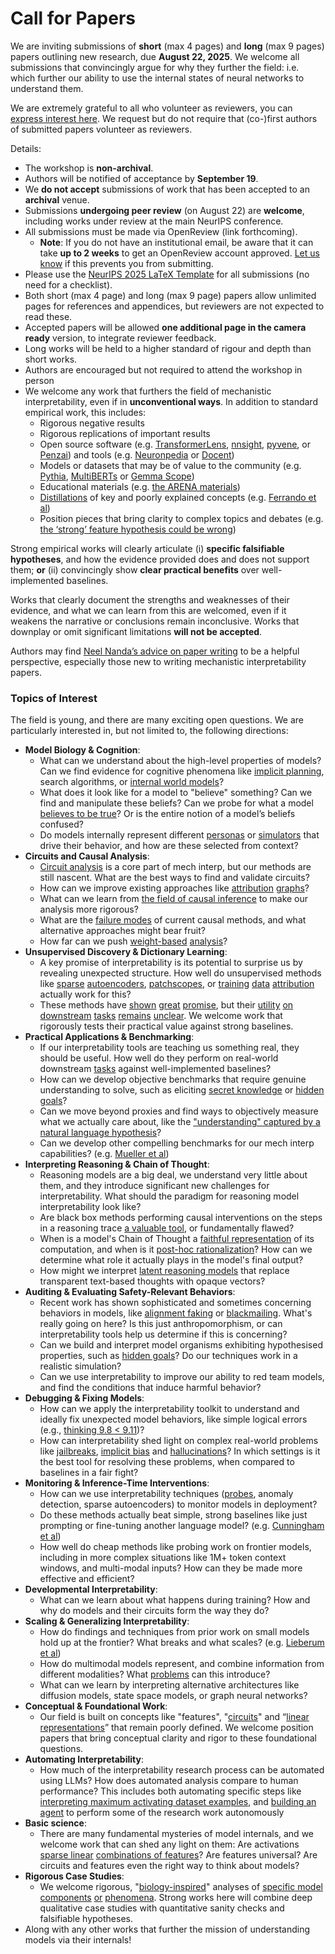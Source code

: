 # Call for Papers
We are inviting submissions of **short** (max 4 pages) and **long** (max 9 pages) papers outlining new research, due **August 22, 2025**. We welcome all submissions that convincingly argue for why they further the field: i.e. which further our ability to use the internal states of neural networks to understand them. 

We are extremely grateful to all who volunteer as reviewers, you can [express interest here](https://www.google.com/url?q=https://docs.google.com/forms/d/e/1FAIpQLSdiw1SJllzoTz_nqzDTzTOGb9DV3W_truQyh-WvYj_QGIi7Mg/viewform?usp%3Ddialog&sa=D&source=editors&ust=1752505699846694&usg=AOvVaw3bl6mkenp09hILrlHbdBHH). We request but do not require that (co-)first authors of submitted papers volunteer as reviewers. 

Details: 
* The workshop is **non-archival**.
* Authors will be notified of acceptance by **September 19**.
* We **do not accept** submissions of work that has been accepted to an **archival** venue.
* Submissions **undergoing peer review** (on August 22) are **welcome**, including works under review at the main NeurIPS conference.
* All submissions must be made via OpenReview (link forthcoming).
  * **Note**: If you do not have an institutional email, be aware that it can take **up to 2 weeks** to get an OpenReview account approved. [Let us know](mailto:neurips2025@mechinterpworkshop.com) if this prevents you from submitting.
* Please use the [NeurIPS 2025 LaTeX Template](https://www.google.com/url?q=https://media.neurips.cc/Conferences/NeurIPS2025/Styles.zip&sa=D&source=editors&ust=1752505699848355&usg=AOvVaw3eS7mzfPG3qWolQ2PGMziQ) for all submissions (no need for a checklist).
* Both short (max 4 page) and long (max 9 page) papers allow unlimited pages for references and appendices, but reviewers are not expected to read these.
* Accepted papers will be allowed **one additional page in the camera ready** version, to integrate reviewer feedback.
* Long works will be held to a higher standard of rigour and depth than short works.
* Authors are encouraged but not required to attend the workshop in person
* We welcome any work that furthers the field of mechanistic interpretability, even if in **unconventional ways**. In addition to standard empirical work, this includes:
  * Rigorous negative results
  * Rigorous replications of important results
  * Open source software (e.g. [TransformerLens](https://www.google.com/url?q=https://github.com/neelnanda-io/TransformerLens&sa=D&source=editors&ust=1752505699849693&usg=AOvVaw19qs1ofA-DjdLx6ZR2CY5a), [nnsight](https://www.google.com/url?q=https://github.com/ndif-team/nnsight&sa=D&source=editors&ust=1752505699849804&usg=AOvVaw21ceiWnHe069hddUbg7df6), [pyvene](https://www.google.com/url?q=https://github.com/stanfordnlp/pyvene/tree/main/pyvene/models/mlp&sa=D&source=editors&ust=1752505699849886&usg=AOvVaw2SzIkemfSs6lg28VAyJMfU), or [Penzai](https://www.google.com/url?q=https://github.com/google-deepmind/penzai&sa=D&source=editors&ust=1752505699849980&usg=AOvVaw3nP95mNTBOQMV9b4-ctcak)) and tools (e.g. [Neuronpedia](https://www.google.com/url?q=http://neuronpedia.org&sa=D&source=editors&ust=1752505699850059&usg=AOvVaw2aQ-nLD0f5OyrSKD_FE8HY) or [Docent](https://www.google.com/url?q=https://transluce.org/introducing-docent&sa=D&source=editors&ust=1752505699850153&usg=AOvVaw2MJaqmKeoguuC2oeMeFH_p))
  * Models or datasets that may be of value to the community (e.g. [Pythia](https://www.google.com/url?q=https://arxiv.org/abs/2304.01373&sa=D&source=editors&ust=1752505699850334&usg=AOvVaw2Pju_yr0DPbUXHzxQAw5nk), [MultiBERTs](https://www.google.com/url?q=https://arxiv.org/abs/2106.16163&sa=D&source=editors&ust=1752505699850411&usg=AOvVaw2GY1eLfCKnHPtUpSclNK9R) or [Gemma Scope](https://www.google.com/url?q=https://arxiv.org/abs/2408.05147&sa=D&source=editors&ust=1752505699850480&usg=AOvVaw3y7Hjn0WfXQA_nzeLeCEsU))
  * Educational materials (e.g. [the ARENA materials](https://www.google.com/url?q=https://arena3-chapter1-transformer-interp.streamlit.app/&sa=D&source=editors&ust=1752505699850631&usg=AOvVaw0o_IPqs9svmWHtj7aIgprM))
  * [Distillations](https://www.google.com/url?q=https://distill.pub/2017/research-debt/&sa=D&source=editors&ust=1752505699850748&usg=AOvVaw1DQICufZQIUBGT0yxAOGHi) of key and poorly explained concepts (e.g. [Ferrando et al](https://www.google.com/url?q=https://arxiv.org/abs/2405.00208&sa=D&source=editors&ust=1752505699850886&usg=AOvVaw0xHFcI7ofrj7LnhDXRYOqG))
  * Position pieces that bring clarity to complex topics and debates (e.g. [the ‘strong’ feature hypothesis could be wrong](https://www.google.com/url?q=https://www.alignmentforum.org/posts/tojtPCCRpKLSHBdpn/the-strong-feature-hypothesis-could-be-wrong&sa=D&source=editors&ust=1752505699851125&usg=AOvVaw191e_ICpIs4yeLwX2Txu2p))

Strong empirical works will clearly articulate (i) **specific falsifiable hypotheses**, and how the evidence provided does and does not support them; **or** (ii) convincingly show **clear practical benefits** over well-implemented baselines. 

Works that clearly document the strengths and weaknesses of their evidence, and what we can learn from this are welcomed, even if it weakens the narrative or conclusions remain inconclusive. Works that downplay or omit significant limitations **will not be accepted**. 

Authors may find [Neel Nanda’s advice on paper writing](https://www.google.com/url?q=https://www.alignmentforum.org/posts/eJGptPbbFPZGLpjsp/highly-opinionated-advice-on-how-to-write-ml-papers&sa=D&source=editors&ust=1752505699852061&usg=AOvVaw1oNEBOSml8m3IiaN5WRw4D) to be a helpful perspective, especially those new to writing mechanistic interpretability papers. 
### Topics of Interest
The field is young, and there are many exciting open questions. We are particularly interested in, but not limited to, the following directions: 
* **Model Biology & Cognition**:
  * What can we understand about the high-level properties of models? Can we find evidence for cognitive phenomena like [implicit planning](https://www.google.com/url?q=https://transformer-circuits.pub/2025/attribution-graphs/biology.html%23dives-poems&sa=D&source=editors&ust=1752505699852714&usg=AOvVaw0N-ZgcDEeLCFQBo0f73Rtw), search algorithms, or [internal world models](https://www.google.com/url?q=https://arxiv.org/abs/2210.13382&sa=D&source=editors&ust=1752505699852836&usg=AOvVaw0WQ0lLX5lgWyzelndMzFSr)?
  * What does it look like for a model to "believe" something? Can we find and manipulate these beliefs? Can we probe for what a model [believes to be true](https://www.google.com/url?q=https://arxiv.org/abs/2310.06824&sa=D&source=editors&ust=1752505699853085&usg=AOvVaw3pVK1JFXsEoYukjCYNbNDy)? Or is the entire notion of a model’s beliefs confused?
  * Do models internally represent different [personas](https://www.google.com/url?q=https://arxiv.org/abs/2406.12094&sa=D&source=editors&ust=1752505699853274&usg=AOvVaw0hHS4igCmsnASMtOWV1yC0) or [simulators](https://www.google.com/url?q=https://www.nature.com/articles/s41586-023-06647-8&sa=D&source=editors&ust=1752505699853360&usg=AOvVaw3GWPX-zZJbXtS7JAWizNwL) that drive their behavior, and how are these selected from context?
* **Circuits and Causal Analysis**:
  * [Circuit analysis](https://www.google.com/url?q=https://distill.pub/2020/circuits/zoom-in/&sa=D&source=editors&ust=1752505699853603&usg=AOvVaw37tSJZm2kZohC-iO5G0qzl) is a core part of mech interp, but our methods are still nascent. What are the best ways to find and validate circuits?
  * How can we improve existing approaches like [attribution](https://www.google.com/url?q=https://arxiv.org/abs/2406.11944&sa=D&source=editors&ust=1752505699853863&usg=AOvVaw2KKiR31JHPg4RtY_nuEL3s) [graphs](https://www.google.com/url?q=https://transformer-circuits.pub/2025/attribution-graphs/methods.html&sa=D&source=editors&ust=1752505699853958&usg=AOvVaw38EKivERwKQ0CJ82QUW2NY)?
  * What can we learn from [the field of causal inference](https://www.google.com/url?q=https://arxiv.org/abs/2407.04690&sa=D&source=editors&ust=1752505699854094&usg=AOvVaw1kmyddtlRlFPSCmygE-yMk) to make our analysis more rigorous?
  * What are the [failure modes](https://www.google.com/url?q=https://arxiv.org/abs/2307.15771&sa=D&source=editors&ust=1752505699854235&usg=AOvVaw3joU12-rvuetAvbNPoakve) of current causal methods, and what alternative approaches might bear fruit?
  * How far can we push [weight-based](https://www.google.com/url?q=https://arxiv.org/abs/2301.05217&sa=D&source=editors&ust=1752505699854436&usg=AOvVaw21YUtVGFnGRmOOL-vRjVFw) [analysis](https://www.google.com/url?q=https://arxiv.org/abs/2410.08417&sa=D&source=editors&ust=1752505699854503&usg=AOvVaw08VtBY__cBBcgDfcHeO2K0)?
* **Unsupervised Discovery & Dictionary Learning**:
  * A key promise of interpretability is its potential to surprise us by revealing unexpected structure. How well do unsupervised methods like [sparse](https://www.google.com/url?q=https://arxiv.org/abs/2103.15949&sa=D&source=editors&ust=1752505699854838&usg=AOvVaw000F6Iddftb4ecPyeP5hnQ) [autoencoders](https://www.google.com/url?q=https://transformer-circuits.pub/2023/monosemantic-features&sa=D&source=editors&ust=1752505699854935&usg=AOvVaw3BOVimllBfeDpNjikVxWPy), [patch](https://www.google.com/url?q=https://arxiv.org/abs/2401.06102&sa=D&source=editors&ust=1752505699855004&usg=AOvVaw0f9_QuITQzH5jF1OFr0i0r)[scopes](https://www.google.com/url?q=https://arxiv.org/abs/2403.10949v2&sa=D&source=editors&ust=1752505699855050&usg=AOvVaw03p3wLFcsOuHZ-XkAHbPG8), or [training](https://www.google.com/url?q=https://proceedings.mlr.press/v70/koh17a?ref%3Dhttps://githubhelp.com&sa=D&source=editors&ust=1752505699855140&usg=AOvVaw29qbUolYV7-2dLOG1msqeI) [data](https://www.google.com/url?q=https://arxiv.org/abs/2308.03296&sa=D&source=editors&ust=1752505699855200&usg=AOvVaw36v-2SS-IlEhsZDB-9MxDH) [attribution](https://www.google.com/url?q=https://arxiv.org/abs/2205.11482&sa=D&source=editors&ust=1752505699855268&usg=AOvVaw0LWO-deWnUWfhYwwH_osvV) actually work for this?
  * These methods have [shown](https://www.google.com/url?q=https://transformer-circuits.pub/2024/scaling-monosemanticity/index.html&sa=D&source=editors&ust=1752505699855420&usg=AOvVaw3p4JNFmbVWGdwUisF-cGM1) [great](https://www.google.com/url?q=https://transformer-circuits.pub/2025/attribution-graphs/biology.html&sa=D&source=editors&ust=1752505699855502&usg=AOvVaw2U1yc21MqWcIFgkLtM5Qxq) [promise](https://www.google.com/url?q=https://arxiv.org/abs/2503.10965&sa=D&source=editors&ust=1752505699855571&usg=AOvVaw1w3x1rvI_pKl7hhnRvAGTA), but their [utility](https://www.google.com/url?q=https://arxiv.org/abs/2502.16681&sa=D&source=editors&ust=1752505699855639&usg=AOvVaw2TN60tDcaPD8tncEnBZ3Cs) [on](https://www.google.com/url?q=https://www.tilderesearch.com/blog/sieve&sa=D&source=editors&ust=1752505699855703&usg=AOvVaw3pYnWlB6SBj8WTTqfGL-lC) [downstream](https://www.google.com/url?q=https://arxiv.org/abs/2501.17148&sa=D&source=editors&ust=1752505699855772&usg=AOvVaw2_pWPg0q1XA0JNozNh02cq) [tasks](https://www.google.com/url?q=https://transformer-circuits.pub/2024/features-as-classifiers/index.html&sa=D&source=editors&ust=1752505699855852&usg=AOvVaw3d0BTIlgezps6SnvM6kF3J) [remains](https://www.google.com/url?q=https://arxiv.org/abs/2502.04382&sa=D&source=editors&ust=1752505699855917&usg=AOvVaw2nLUO6eUUZslE-RCB_PFqB) [unclear](https://www.google.com/url?q=https://www.alignmentforum.org/posts/4uXCAJNuPKtKBsi28/negative-results-for-saes-on-downstream-tasks&sa=D&source=editors&ust=1752505699856011&usg=AOvVaw2fbFjEEoNARjGyiAA4rDna). We welcome work that rigorously tests their practical value against strong baselines.
* **Practical Applications & Benchmarking**:
  * If our interpretability tools are teaching us something real, they should be useful. How well do they perform on real-world downstream [tasks](https://www.google.com/url?q=https://www.lesswrong.com/posts/wGRnzCFcowRCrpX4Y/downstream-applications-as-validation-of-interpretability&sa=D&source=editors&ust=1752505699856547&usg=AOvVaw2JoRqEQyihXRpAm7p74DJO) against well-implemented baselines?
  * How can we develop objective benchmarks that require genuine understanding to solve, such as eliciting [secret knowledge](https://www.google.com/url?q=https://arxiv.org/abs/2505.14352&sa=D&source=editors&ust=1752505699856794&usg=AOvVaw2M2ozH_S4UsDs8lkWLeZ4d) or [hidden goals](https://www.google.com/url?q=https://arxiv.org/abs/2503.10965&sa=D&source=editors&ust=1752505699856873&usg=AOvVaw0LzUlQW3nfEkPnk1PxiRmM)?
  * Can we move beyond proxies and find ways to objectively measure what we actually care about, like the ["understanding" captured by a natural language hypothesis](https://www.google.com/url?q=https://arxiv.org/abs/2502.04382&sa=D&source=editors&ust=1752505699857111&usg=AOvVaw0Ncp0a1eTrWdlbgJUXzfWI)?
  * Can we develop other compelling benchmarks for our mech interp capabilities? (e.g. [Mueller et al](https://www.google.com/url?q=https://arxiv.org/abs/2504.13151&sa=D&source=editors&ust=1752505699857288&usg=AOvVaw1LFvLV848_acJDFPuNcRji))
* **Interpreting Reasoning & Chain of Thought**:
  * Reasoning models are a big deal, we understand very little about them, and they introduce significant new challenges for interpretability. What should the paradigm for reasoning model interpretability look like?
  * Are black box methods performing causal interventions on the steps in a reasoning trace [a valuable tool](https://www.google.com/url?q=https://arxiv.org/abs/2506.19143&sa=D&source=editors&ust=1752505699857795&usg=AOvVaw2Q0YwkWlKKv-S7-uJgop3t), or fundamentally flawed?
  * When is a model's Chain of Thought a [faithful representation](https://www.google.com/url?q=https://arxiv.org/abs/2305.04388&sa=D&source=editors&ust=1752505699857988&usg=AOvVaw1klzBWcAHBiSUDdUaKn6pL) of its computation, and when is it [post-hoc rationalization](https://www.google.com/url?q=https://arxiv.org/abs/2503.08679&sa=D&source=editors&ust=1752505699858110&usg=AOvVaw0ZuNQlK50cypIduhfHPeCf)? How can we determine what role it actually plays in the model's final output?
  * How might we interpret [latent reasoning models](https://www.google.com/url?q=https://arxiv.org/abs/2412.06769&sa=D&source=editors&ust=1752505699858315&usg=AOvVaw0iYXV1QXvjpalKzWcJZ7MH) that replace transparent text-based thoughts with opaque vectors?
* **Auditing & Evaluating Safety-Relevant Behaviors**:
  * Recent work has shown sophisticated and sometimes concerning behaviors in models, like [alignment faking](https://www.google.com/url?q=https://arxiv.org/abs/2412.14093&sa=D&source=editors&ust=1752505699858666&usg=AOvVaw3es1ZUPmZE_rN991FqRfB5) or [blackmailing](https://www.google.com/url?q=https://www.anthropic.com/research/agentic-misalignment&sa=D&source=editors&ust=1752505699858765&usg=AOvVaw1Iih6g18bnZRTdPpb0wR5z). What's really going on here? Is this just anthropomorphism, or can interpretability tools help us determine if this is concerning?
  * Can we build and interpret model organisms exhibiting hypothesised properties, such as [hidden goals](https://www.google.com/url?q=https://arxiv.org/abs/2503.10965&sa=D&source=editors&ust=1752505699859134&usg=AOvVaw3Z2vgPDPIMYzUYPCSZQNgt)? Do our techniques work in a realistic simulation?
  * Can we use interpretability to improve our ability to red team models, and find the conditions that induce harmful behavior?
* **Debugging & Fixing Models**:
  * How can we apply the interpretability toolkit to understand and ideally fix unexpected model behaviors, like simple logical errors (e.g., [thinking 9.8 < 9.11](https://www.google.com/url?q=https://transluce.org/observability-interface&sa=D&source=editors&ust=1752505699859651&usg=AOvVaw1k6jA03b02xd8FlGMWXe-K))?
  * How can interpretability shed light on complex real-world problems like [jailbreaks](https://www.google.com/url?q=https://transformer-circuits.pub/2025/attribution-graphs/biology.html%23dives-jailbreak&sa=D&source=editors&ust=1752505699859864&usg=AOvVaw3ckE1Gh_UHyI664U4auQgM), [implicit bias](https://www.google.com/url?q=https://arxiv.org/abs/2506.10922&sa=D&source=editors&ust=1752505699859938&usg=AOvVaw0ddlWLC-KL8SMjNM9I4-Uj) and [hallucinations](https://www.google.com/url?q=https://arxiv.org/abs/2411.14257&sa=D&source=editors&ust=1752505699860021&usg=AOvVaw1LaPB5VtnNtaWflX20iax1)? In which settings is it the best tool for resolving these problems, when compared to baselines in a fair fight?
* **Monitoring & Inference-Time Interventions**:
  * How can we use interpretability techniques ([probes](https://www.google.com/url?q=https://arxiv.org/abs/2102.12452&sa=D&source=editors&ust=1752505699860364&usg=AOvVaw25nkBDCr8q9LPnJC0YwCnS), anomaly detection, sparse autoencoders) to monitor models in deployment?
  * Do these methods actually beat simple, strong baselines like just prompting or fine-tuning another language model? (e.g. [Cunningham et al](https://www.google.com/url?q=https://alignment.anthropic.com/2025/cheap-monitors/&sa=D&source=editors&ust=1752505699860649&usg=AOvVaw3vystIKHKsEOqB4Gor9-6p))
  * How well do cheap methods like probing work on frontier models, including in more complex situations like 1M+ token context windows, and multi-modal inputs? How can they be made more effective and efficient?
* **Developmental Interpretability**:
  * What can we learn about what happens during training? How and why do models and their circuits form the way they do?
* **Scaling & Generalizing Interpretability**:
  * How do findings and techniques from prior work on small models hold up at the frontier? What breaks and what scales? (e.g. [Lieberum et al](https://www.google.com/url?q=https://arxiv.org/abs/2307.09458&sa=D&source=editors&ust=1752505699861460&usg=AOvVaw2gKGe1cUogRVh_p0y03DZE))
  * How do multimodal models represent, and combine information from different modalities? What [problems](https://www.google.com/url?q=https://openreview.net/pdf?id%3DVUhRdZp8ke&sa=D&source=editors&ust=1752505699861677&usg=AOvVaw3OQNcTLLndiaqonYXJxFbm) can this introduce?
  * What can we learn by interpreting alternative architectures like diffusion models, state space models, or graph neural networks?
* **Conceptual & Foundational Work**:
  * Our field is built on concepts like "features", "[circuits](https://www.google.com/url?q=https://distill.pub/2020/circuits/zoom-in/&sa=D&source=editors&ust=1752505699862113&usg=AOvVaw2kPpaxzg8fE0xGCl3vaQrz)" and “[linear representations](https://www.google.com/url?q=https://transformer-circuits.pub/2024/july-update/index.html%23linear-representations&sa=D&source=editors&ust=1752505699862224&usg=AOvVaw3Twa729lA_xiUk2yE7VHIL)” that remain poorly defined. We welcome position papers that bring conceptual clarity and rigor to these foundational questions.
* **Automating Interpretability**:
  * How much of the interpretability research process can be automated using LLMs? How does automated analysis compare to human performance? This includes both automating specific steps like [interpreting maximum activating dataset examples](https://www.google.com/url?q=https://openaipublic.blob.core.windows.net/neuron-explainer/paper/index.html&sa=D&source=editors&ust=1752505699862773&usg=AOvVaw0S54aQ6jyCjxqLBX48cOr8), and [building an agent](https://www.google.com/url?q=https://arxiv.org/abs/2404.14394&sa=D&source=editors&ust=1752505699862858&usg=AOvVaw0mumoDHXfzg5Vc2t81iBC0) to perform some of the research work autonomously
* **Basic science**:
  * There are many fundamental mysteries of model internals, and we welcome work that can shed any light on them: Are activations [sparse linear](https://www.google.com/url?q=https://arxiv.org/abs/1601.03764&sa=D&source=editors&ust=1752505699863201&usg=AOvVaw2GauS9goZF7-ZiAid4AO6Y) [combinations of features](https://www.google.com/url?q=https://transformer-circuits.pub/2022/toy_model/index.html&sa=D&source=editors&ust=1752505699863305&usg=AOvVaw1MAARDwMAcR2T88GF_fK7K)? Are features universal? Are circuits and features even the right way to think about models?
* **Rigorous Case Studies**:
  * We welcome rigorous, "[biology-inspired](https://www.google.com/url?q=https://distill.pub/2020/circuits/curve-circuits/&sa=D&source=editors&ust=1752505699863644&usg=AOvVaw2g4fURrMzGx9J7kdRHwg6Y)" analyses of [specific model](https://www.google.com/url?q=https://arxiv.org/abs/2310.04625&sa=D&source=editors&ust=1752505699863740&usg=AOvVaw1mgVE7QT4pxeRba5il5WDa) [components](https://www.google.com/url?q=https://transformer-circuits.pub/2024/scaling-monosemanticity/index.html&sa=D&source=editors&ust=1752505699863831&usg=AOvVaw030SUp3kN6gpMHjo43iQc6) [or](https://www.google.com/url?q=https://arxiv.org/abs/2305.01610&sa=D&source=editors&ust=1752505699863891&usg=AOvVaw1lsaLs_EXfs4Y1dLYF41gB) [phenomena](https://www.google.com/url?q=https://arxiv.org/abs/2306.09346&sa=D&source=editors&ust=1752505699863953&usg=AOvVaw1XD1PLhNLuA114IJR8afIK). Strong works here will combine deep qualitative case studies with quantitative sanity checks and falsifiable hypotheses.
* Along with any other works that further the mission of understanding models via their internals!